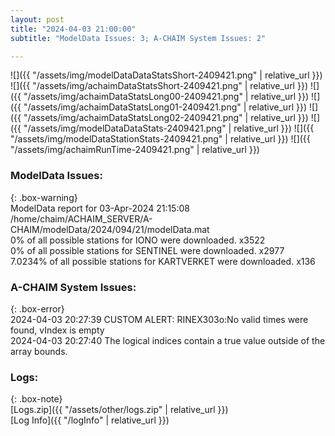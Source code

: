 ```yaml
---
layout: post
title: "2024-04-03 21:00:00"
subtitle: "ModelData Issues: 3; A-CHAIM System Issues: 2"

---
```


![]({{ "/assets/img/modelDataDataStatsShort-2409421.png" | relative_url }})
![]({{ "/assets/img/achaimDataStatsShort-2409421.png" | relative_url }})
![]({{ "/assets/img/achaimDataStatsLong00-2409421.png" | relative_url }})
![]({{ "/assets/img/achaimDataStatsLong01-2409421.png" | relative_url }})
![]({{ "/assets/img/achaimDataStatsLong02-2409421.png" | relative_url }})
![]({{ "/assets/img/modelDataDataStats-2409421.png" | relative_url }})
![]({{ "/assets/img/modelDataStationStats-2409421.png" | relative_url }})
![]({{ "/assets/img/achaimRunTime-2409421.png" | relative_url }})


### ModelData Issues:  
  
{: .box-warning}  
 ModelData report for 03-Apr-2024 21:15:08   
 /home/chaim/ACHAIM_SERVER/A-CHAIM/modelData/2024/094/21/modelData.mat   
 0% of all possible stations for IONO were downloaded. x3522   
 0% of all possible stations for SENTINEL were downloaded. x2977   
 7.0234% of all possible stations for KARTVERKET were downloaded. x136   
  
### A-CHAIM System Issues:  
  
{: .box-error}  
2024-04-03 20:27:39 CUSTOM ALERT: RINEX303o:No valid times were found, vIndex is empty  
2024-04-03 20:27:40 The logical indices contain a true value outside of the array bounds.  

### Logs:  
  
{: .box-note}  
[Logs.zip]({{ "/assets/other/logs.zip" | relative_url }})  
[Log Info]({{ "/logInfo" | relative_url }})  
